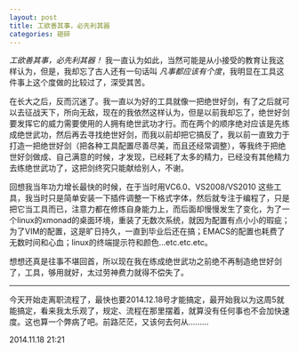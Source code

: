 ```yaml
---
layout: post
title: 工欲善其事，必先利其器
categories: 砸碎
---
```


*工欲善其事，必先利其器！* 我一直认为如此，当然可能是从小接受的教育让我这样认为，但是，我却忘了古人还有一句话叫 *凡事都应该有个度*，我明显在工具这件事上这个度做的比较过了，深受其苦。

在长大之后，反而沉迷了。我一直以为好的工具就像一把绝世好剑，有了之后就可以去征战天下，所向无敌，现在的我依然这样认为，但是以前我却忘了，绝世好剑要发挥它的威力需要使用的人拥有绝世武功才行。而在两个的顺序绝对应该是先练成绝世武功，然后再去寻找绝世好剑，而我以前却把它搞反了，我以前一直致力于打造一把绝世好剑（把各种工具配置尽善尽美，而且还经常调整），等我终于把绝世好剑做成、自己满意的时候，才发现，已经耗了太多的精力，已经没有其他精力去练绝世武功了，这把剑终究只能献给别人，不谢。

回想我当年功力增长最快的时候，在于当时用VC6.0、VS2008/VS2010 这些工具，我当时只是简单安装一下插件调整一下格式字体，然后就专注于编程了，只是把它当工具而已，注意力都在修炼自身能力上，而后面却慢慢发生了变化，为了一个linux的xmonad的桌面环境，重装了无数次系统，就因为配置有点小小的瑕疵；为了VIM的配置，这是旷日持久，一直到毕业后还在搞；EMACS的配置也耗费了无数时间和心血；linux的终端提示符和颜色...etc.etc.etc。

想想还真是往事不堪回首，所以现在我在练成绝世武功之前绝不再制造绝世好剑了，工具，够用就好，太过劳神费力就得不偿失了。

<hr />

今天开始走离职流程了，最快也要2014.12.18号才能搞定，最开始我以为这周5就能搞定，看来我太乐观了，规定、流程在那里摆着，就算没有任何事也不会加快速度。这也算一个弊病了吧。前路茫茫，又该何去何从.........

2014.11.18 21:21